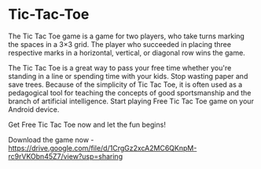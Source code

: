 # Tic-Tac-Toe
The Tic Tac Toe game is a game for two players, who take turns marking the spaces in a 3×3 grid. The player who succeeded in placing three respective marks in a horizontal, vertical, or diagonal row wins the game.

The Tic Tac Toe is a great way to pass your free time whether you're standing in a line or spending time with your kids. Stop wasting paper and save trees. Because of the simplicity of Tic Tac Toe, it is often used as a pedagogical tool for teaching the concepts of good sportsmanship and the branch of artificial intelligence.
Start playing Free Tic Tac Toe game on your Android device.

Get Free Tic Tac Toe now and let the fun begins!


Download the game now - https://drive.google.com/file/d/1CrgGz2xcA2MC6QKnpM-rc9rVKObn45Z7/view?usp=sharing
